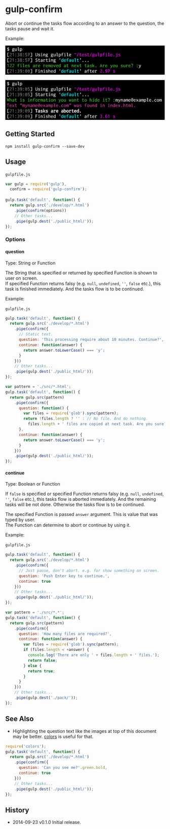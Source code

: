 # gulp-confirm

Abort or continue the tasks flow according to an answer to the question, the tasks pause and wait it.

Example:

![sample](cl_01.png)

![sample](cl_02.png)

## Getting Started

```shell
npm install gulp-confirm --save-dev
```

## Usage

`gulpfile.js`

```js
var gulp = require('gulp'),
  confirm = require('gulp-confirm');

gulp.task('default', function() {
  return gulp.src('./develop/*.html')
    .pipe(confirm(options))
    // Other tasks...
    .pipe(gulp.dest('./public_html/'));
});
```

### Options

#### question
Type: String or Function

The String that is specified or returned by specified Function is shown to user on screen.  
If specified Function returns falsy (e.g. `null`, `undefined`, `''`, `false` etc.), this task is finished immediately. And the tasks flow is to be continued.

Example:

`gulpfile.js`

```js
gulp.task('default', function() {
  return gulp.src('./develop/*.html')
    .pipe(confirm({
      // Static text.
      question: 'This processing require about 10 minutes. Continue?',
      continue: function(answer) {
        return answer.toLowerCase() === 'y';
      }
    }))
    // Other tasks...
    .pipe(gulp.dest('./public_html/'));
});
```

```js
var pattern = './src/*.html';
gulp.task('default', function() {
  return gulp.src(pattern)
    .pipe(confirm({
      question: function() {
        var files = require('glob').sync(pattern);
        return !files.length ? '' : // No file. And do nothing.
          files.length + ' files are copied at next task. Are you sure?';
      },
      continue: function(answer) {
        return answer.toLowerCase() === 'y';
      }
    }))
    .pipe(gulp.dest('./public_html/'));
});
```

#### continue
Type: Boolean or Function

If `false` is specified or specified Function returns falsy (e.g. `null`, `undefined`, `''`, `false` etc.), this tasks flow is aborted immediately. And the remaining tasks will be not done. Otherwise the tasks flow is to be continued.

The specified Function is passed `answer` argument. This is value that was typed by user.  
The Function can determine to abort or continue by using it.

Example:

`gulpfile.js`

```js
gulp.task('default', function() {
  return gulp.src('./develop/*.html')
    .pipe(confirm({
      // Just pause, don't abort. e.g. for show something on screen.
      question: 'Push Enter key to continue.',
      continue: true
    }))
    // Other tasks...
    .pipe(gulp.dest('./public_html/'));
});
```

```js
var pattern = './src/*.*';
gulp.task('default', function() {
  return gulp.src(pattern)
    .pipe(confirm({
      question: 'How many files are required?',
      continue: function(answer) {
        var files = require('glob').sync(pattern);
        if (files.length < +answer) {
          console.log('There are only ' + files.length + ' files.');
          return false;
        } else {
          return true;
        }
      }
    }))
    // Other tasks...
    .pipe(gulp.dest('./pack/'));
});
```

## See Also
+ Highlighting the question text like the images at top of this document may be better. [colors](https://github.com/Marak/colors.js) is useful for that.

```js
require('colors');
gulp.task('default', function() {
  return gulp.src('./develop/*.html')
    .pipe(confirm({
      question: 'Can you see me?'.green.bold,
      continue: true
    }))
    // Other tasks...
    .pipe(gulp.dest('./public_html/'));
});
```

## History
 * 2014-09-23			v0.1.0			Initial release.
